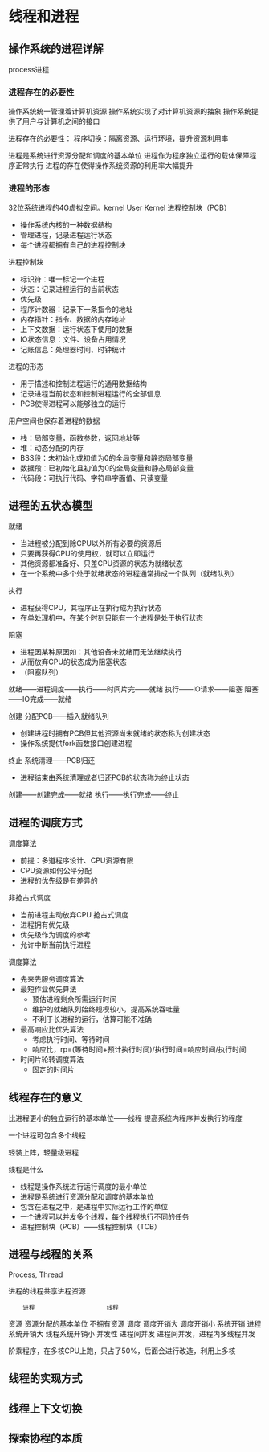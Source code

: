 # 线程和进程

## 操作系统的进程详解

process进程

### 进程存在的必要性

操作系统统一管理着计算机资源
操作系统实现了对计算机资源的抽象
操作系统提供了用户与计算机之间的接口

进程存在的必要性：
程序切换：隔离资源、运行环境，提升资源利用率

进程是系统进行资源分配和调度的基本单位
进程作为程序独立运行的载体保障程序正常执行
进程的存在使得操作系统资源的利用率大幅提升

### 进程的形态

32位系统进程的4G虚拟空间。kernel  User
Kernel  进程控制块（PCB）
- 操作系统内核的一种数据结构
- 管理进程，记录进程运行状态
- 每个进程都拥有自己的进程控制块

进程控制块
- 标识符：唯一标记一个进程
- 状态：记录进程运行的当前状态
- 优先级
- 程序计数器：记录下一条指令的地址
- 内存指针：指令、数据的内存地址
- 上下文数据：运行状态下使用的数据
- IO状态信息：文件、设备占用情况
- 记账信息：处理器时间、时钟统计

进程的形态
- 用于描述和控制进程运行的通用数据结构
- 记录进程当前状态和控制进程运行的全部信息
- PCB使得进程可以能够独立的运行

用户空间也保存着进程的数据
- 栈：局部变量，函数参数，返回地址等
- 堆：动态分配的内存
- BSS段：未初始化或初值为0的全局变量和静态局部变量
- 数据段：已初始化且初值为0的全局变量和静态局部变量
- 代码段：可执行代码、字符串字面值、只读变量

## 进程的五状态模型

就绪
- 当进程被分配到除CPU以外所有必要的资源后
- 只要再获得CPU的使用权，就可以立即运行
- 其他资源都准备好、只差CPU资源的状态为就绪状态
- 在一个系统中多个处于就绪状态的进程通常排成一个队列（就绪队列）

执行
- 进程获得CPU，其程序正在执行成为执行状态
- 在单处理机中，在某个时刻只能有一个进程是处于执行状态

阻塞
- 进程因某种原因如：其他设备未就绪而无法继续执行
- 从而放弃CPU的状态成为阻塞状态
- （阻塞队列）


就绪——进程调度——执行——时间片完——就绪
执行——IO请求——阻塞
阻塞——IO完成——就绪


创建
分配PCB——插入就绪队列
- 创建进程时拥有PCB但其他资源尚未就绪的状态称为创建状态
- 操作系统提供fork函数接口创建进程

终止
系统清理——PCB归还
- 进程结束由系统清理或者归还PCB的状态称为终止状态

创建——创建完成——就绪
执行——执行完成——终止

## 进程的调度方式

调度算法
- 前提：多道程序设计、CPU资源有限
- CPU资源如何公平分配
- 进程的优先级是有差异的

非抢占式调度
- 当前进程主动放弃CPU
抢占式调度
- 进程拥有优先级
- 优先级作为调度的参考
- 允许中断当前执行进程

调度算法
- 先来先服务调度算法
- 最短作业优先算法
    - 预估进程剩余所需运行时间
    - 维护的就绪队列始终规模较小，提高系统吞吐量
    - 不利于长进程的运行，估算可能不准确
- 最高响应比优先算法
    - 考虑执行时间、等待时间
    - 响应比，rp=(等待时间+预计执行时间)/执行时间=响应时间/执行时间
- 时间片轮转调度算法
    - 固定的时间片


## 线程存在的意义

比进程更小的独立运行的基本单位——线程
提高系统内程序并发执行的程度

一个进程可包含多个线程

轻装上阵，轻量级进程

线程是什么
- 线程是操作系统进行运行调度的最小单位
- 进程是系统进行资源分配和调度的基本单位
- 包含在进程之中，是进程中实际运行工作的单位
- 一个进程可以并发多个线程，每个线程执行不同的任务
- 进程控制块（PCB）——线程控制块（TCB）

## 进程与线程的关系

Process, Thread

进程的线程共享进程资源

        进程                    线程
资源    资源分配的基本单位      不拥有资源
调度    调度开销大              调度开销小
系统开销    进程系统开销大            线程系统开销小
并发性      进程间并发              进程间并发，进程内多线程并发


阶乘程序，在多核CPU上跑，只占了50%，后面会进行改造，利用上多核

## 线程的实现方式

## 线程上下文切换

## 探索协程的本质

## 